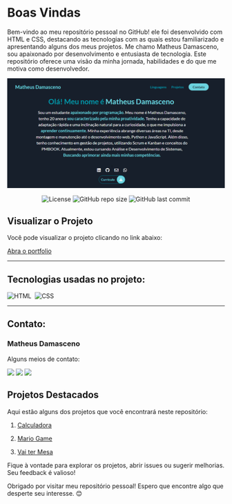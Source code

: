 ﻿# Boas Vindas
Bem-vindo ao meu repositório pessoal no GitHub! ele foi desenvolvido com HTML e CSS, destacando as tecnologias com as quais estou familiarizado e apresentando alguns dos meus projetos. Me chamo Matheus Damasceno, sou apaixonado por desenvolvimento e entusiasta de tecnologia. Este repositório oferece uma visão da minha jornada, habilidades e do que me motiva como desenvolvedor.


<div align="center">

![Captura de tela - Mario Game](https://github.com/MatheusADamasceno/Meu-Canto-Codificado/blob/main/Portfolio-Matheus/Capturar.PNG?raw=true)

</div>
<div align=center>

![License](https://img.shields.io/github/license/emilyfas/mario-game?style=flat-square)
![GitHub repo size](https://img.shields.io/github/repo-size/emilyfas/mario-game?style=flat-square)
![GitHub last commit](https://img.shields.io/github/last-commit/emilyfas/mario-game?style=flat-square)
</div>

## Visualizar o Projeto
Você pode visualizar o projeto clicando no link abaixo:

[Abra o portfolio](https://matheusprojects.netlify.app)


---
<div id="tecnologias-utilizadas">

## Tecnologias usadas no projeto:
![HTML](https://img.shields.io/badge/HTML5-E34F26?style=for-the-badge&logo=html5&logoColor=white)&nbsp;
![CSS](https://img.shields.io/badge/CSS-239120?&style=for-the-badge&logo=css3&logoColor=white)&nbsp;

</div>
<div align="right">


</div>

---
<div id="contato">

## Contato:
### Matheus Damasceno
Alguns meios de contato:
<div>
<a href="https://wa.me/5562992060399" target="_blank"><img src="https://img.shields.io/badge/WhatsApp-25D366?style=for-the-badge&logo=whatsapp&logoColor=white" target="_blank"></a>
<a href = "mailto:matheusalvesdamascenotwd@gmail.com"><img src="https://img.shields.io/badge/Gmail-D14836?style=for-the-badge&logo=gmail&logoColor=white" target="_blank"></a>
<a href="www.linkedin.com/in/matheusalvesdamasceno" target="_blank"><img src="https://img.shields.io/badge/-LinkedIn-%230077B5?style=for-the-badge&logo=linkedin&logoColor=white" target="_blank"></a>   
</div>
</div>

## Projetos Destacados
Aqui estão alguns dos projetos que você encontrará neste repositório:

1. [Calculadora]( https://github.com/MatheusADamasceno/Calculadora-)

2. [Mario Game](https://github.com/MatheusADamasceno/Mario-Game)

3. [Vai ter Mesa](https://github.com/MatheusADamasceno/VaiterMesa)




Fique à vontade para explorar os projetos, abrir issues ou sugerir melhorias. Seu feedback é valioso!

Obrigado por visitar meu repositório pessoal! Espero que encontre algo que desperte seu interesse. 😊


